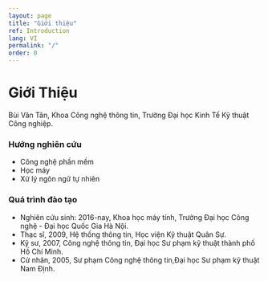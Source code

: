 ```yaml
---
layout: page
title: "Giới thiệu"
ref: Introduction
lang: VI
permalink: "/"
order: 0
---
```

# Giới Thiệu

Bùi Văn Tân, Khoa Công nghệ thông tin, Trường Đại học Kinh Tế Kỹ thuật Công nghiệp.

### Hướng nghiên cứu
* Công nghệ phần mềm
* Học máy 
* Xử lý ngôn ngữ tự nhiên

### Quá trình đào tạo

* Nghiên cứu sinh: 2016-nay, Khoa học máy tính, Trường Đại học Công nghệ - Đại học Quốc Gia Hà Nội.
* Thạc sĩ, 2009, Hệ thống thông tin, Học viện Kỹ thuật Quân Sự.
* Kỹ sư, 2007, Công nghệ thông tin, Đại học Sư phạm kỹ thuật thành phố Hồ Chí Minh.
* Cử nhân, 2005, Sư phạm Công nghệ thông tin,Đại học Sư phạm kỹ thuật Nam Định.
